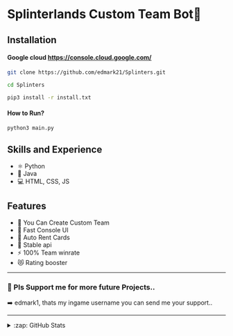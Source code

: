 # Splinterlands Custom Team Bot👋 

## Installation 

#### Google cloud https://console.cloud.google.com/
```bash
git clone https://github.com/edmark21/Splinters.git
```

```bash
cd Splinters
```

```bash
pip3 install -r install.txt
```

#### How to Run?
```bash
python3 main.py
```

## Skills and Experience
* ⚛ Python
* 📱 Java
* 💻 HTML, CSS, JS



## Features

- 🔭 You Can Create Custom Team
- 🌱 Fast Console UI
- 👯 Auto Rent Cards
- 🥅 Stable api
- ⚡ 100% Team winrate
- 😻 Rating booster




---

### 📕 Pls Support me for more future Projects..

<!-- BLOG-POST-LIST:START -->

➡️ edmark1, thats my ingame username you can send me your support..

---



<details>
  <summary>:zap: GitHub Stats</summary>

  <img align="left" alt="codeSTACKr's GitHub Stats" src="https://github-readme-stats.vercel.app/api?username=edmark21&show_icons=true&hide_border=false&title_color=ff652f&icon_color=FFE400&bg_color=09131B&text_color=ffffff&border_color=0c1a25" />

</details>


